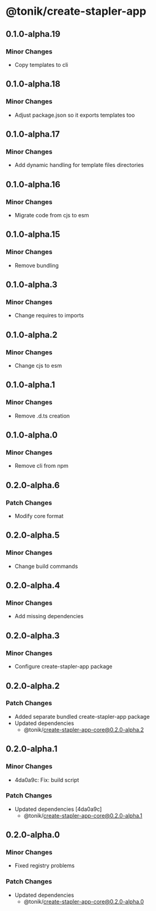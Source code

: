 # @tonik/create-stapler-app

## 0.1.0-alpha.19

### Minor Changes

- Copy templates to cli

## 0.1.0-alpha.18

### Minor Changes

- Adjust package.json so it exports templates too

## 0.1.0-alpha.17

### Minor Changes

- Add dynamic handling for template files directories

## 0.1.0-alpha.16

### Minor Changes

- Migrate code from cjs to esm

## 0.1.0-alpha.15

### Minor Changes

- Remove bundling

## 0.1.0-alpha.3

### Minor Changes

- Change requires to imports

## 0.1.0-alpha.2

### Minor Changes

- Change cjs to esm

## 0.1.0-alpha.1

### Minor Changes

- Remove .d.ts creation

## 0.1.0-alpha.0

### Minor Changes

- Remove cli from npm

## 0.2.0-alpha.6

### Patch Changes

- Modify core format

## 0.2.0-alpha.5

### Minor Changes

- Change build commands

## 0.2.0-alpha.4

### Minor Changes

- Add missing dependencies

## 0.2.0-alpha.3

### Minor Changes

- Configure create-stapler-app package

## 0.2.0-alpha.2

### Patch Changes

- Added separate bundled create-stapler-app package
- Updated dependencies
  - @tonik/create-stapler-app-core@0.2.0-alpha.2

## 0.2.0-alpha.1

### Minor Changes

- 4da0a9c: Fix: build script

### Patch Changes

- Updated dependencies [4da0a9c]
  - @tonik/create-stapler-app-core@0.2.0-alpha.1

## 0.2.0-alpha.0

### Minor Changes

- Fixed registry problems

### Patch Changes

- Updated dependencies
  - @tonik/create-stapler-app-core@0.2.0-alpha.0
